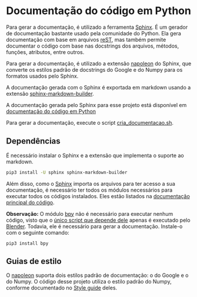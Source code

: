 # Documentação do código em Python

Para gerar a documentação, é utilizado a ferramenta [Sphinx](https://www.sphinx-doc.org/en/master/). É um gerador de documentação bastante usado pela comunidade do Python. Ela gera documentação com base em arquivos [reST](https://www.sphinx-doc.org/en/master/usage/restructuredtext/index.html), mas também permite documentar o código com base nas docstrings dos arquivos, métodos, funções, atributos, entre outros.

Para gerar a documentação, é utilizado a extensão [napoleon](https://www.sphinx-doc.org/en/master/usage/extensions/napoleon.html) do Sphinx, que converte os estilos padrão de docstrings do Google e do Numpy para os formatos usados pelo Sphinx.

A documentação gerada com o Sphinx é exportada em markdown usando a extensão [sphinx-markdown-builder](https://pypi.org/project/sphinx-markdown-builder/).

A documentação gerada pelo Sphinx para esse projeto está disponível em [documentação do código em Python](_build/markdown/index.md)

Para gerar a documentação, execute o script [cria_documentacao.sh](cria_documentacao.sh).


## Dependências

É necessário instalar o Sphinx e a extensão que implementa o suporte ao markdown.

```sh
pip3 install -U sphinx sphinx-markdown-builder
```

Além disso, como o [Sphinx](https://www.sphinx-doc.org/en/master/) importa os arquivos para ter acesso a sua documentação, é necessário ter todos os módulos necessários para executar todos os códigos instalados. Eles estão listados na [documentação principal do código](../codigo/).

**Observação:** O módulo [bpy](https://pypi.org/project/bpy/) não é necessário para executar nenhum código, visto que o [único script que depende dele](../codigo/segmentacao/datasets/CG/define_material.py) apenas é executado pelo [Blender](https://www.blender.org/). Todavia, ele é necessário para gerar a documentação. Instale-o com o seguinte comando:

```shell
pip3 install bpy
```


## Guias de estilo

O [napoleon](https://www.sphinx-doc.org/en/master/usage/extensions/napoleon.html) suporta dois estilos padrão de documentação: o do Google e o do Numpy. O código desse projeto utiliza o estilo padrão do Numpy, conforme documentado no [Style guide](https://numpydoc.readthedocs.io/en/latest/format.html#docstring-standard) deles.
